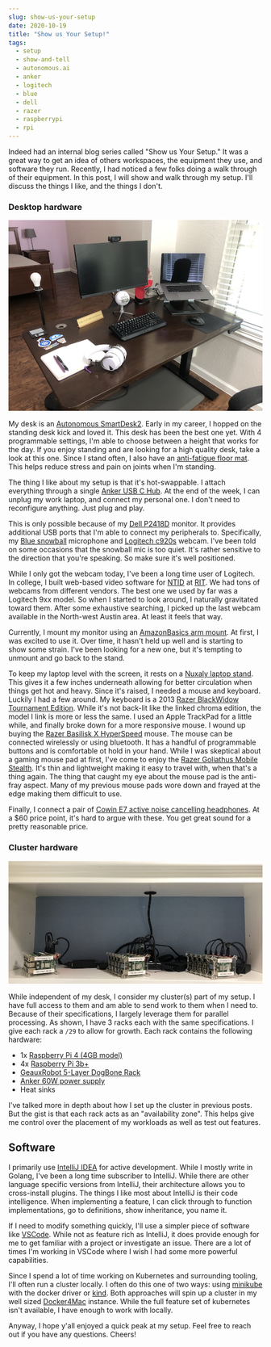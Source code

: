 ```yaml
---
slug: show-us-your-setup
date: 2020-10-19
title: "Show us Your Setup!"
tags:
  - setup
  - show-and-tell
  - autonomous.ai
  - anker
  - logitech
  - blue
  - dell
  - razer
  - raspberrypi
  - rpi
---
```



Indeed had an internal blog series called "Show us Your Setup."
It was a great way to get an idea of others workspaces, the equipment they use, and software they run.
Recently, I had noticed a few folks doing a walk through of their equipment.
In this post, I will show and walk through my setup.
I'll discuss the things I like, and the things I don't.

<!--more-->

### Desktop hardware

![desktop](/statics/img/2020-10-19-desktop.jpeg)

My desk is an [Autonomous SmartDesk2].
Early in my career, I hopped on the standing desk kick and loved it.
This desk has been the best one yet.
With 4 programmable settings, I'm able to choose between a height that works for the day.
If you enjoy standing and are looking for a high quality desk, take a look at this one.
Since I stand often, I also have an [anti-fatigue floor mat].
This helps reduce stress and pain on joints when I'm standing.

The thing I like about my setup is that it's hot-swappable.
I attach everything through a single [Anker USB C Hub].
At the end of the week, I can unplug my work laptop, and connect my personal one.
I don't need to reconfigure anything.
Just plug and play.

This is only possible because of my [Dell P2418D] monitor.
It provides additional USB ports that I'm able to connect my peripherals to.
Specifically, my [Blue snowball] microphone and [Logitech c920s] webcam.
I've been told on some occasions that the snowball mic is too quiet.
It's rather sensitive to the direction that you're speaking.
So make sure it's well positioned.

While I only got the webcam today, I've been a long time user of Logitech.
In college, I built web-based video software for [NTID] at [RIT].
We had tons of webcams from different vendors.
The best one we used by far was a Logitech 9xx model.
So when I started to look around, I naturally gravitated toward them.
After some exhaustive searching, I picked up the last webcam available in the North-west Austin area.
At least it feels that way.

Currently, I mount my monitor using an [AmazonBasics arm mount].
At first, I was excited to use it.
Over time, it hasn't held up well and is starting to show some strain.
I've been looking for a new one, but it's tempting to unmount and go back to the stand.

To keep my laptop level with the screen, it rests on a [Nuxaly laptop stand].
This gives it a few inches underneath allowing for better circulation when things get hot and heavy.
Since it's raised, I needed a mouse and keyboard.
Luckily I had a few around.
My keyboard is a 2013 [Razer BlackWidow Tournament Edition].
While it's not back-lit like the linked chroma edition, the model I link is more or less the same.
I used an Apple TrackPad for a little while, and finally broke down for a more responsive mouse.
I wound up buying the [Razer Basilisk X HyperSpeed] mouse.
The mouse can be connected wirelessly or using bluetooth.
It has a handful of programmable buttons and is comfortable ot hold in your hand.
While I was skeptical about a gaming mouse pad at first, I've come to enjoy the [Razer Goliathus Mobile Stealth].
It's thin and lightweight making it easy to travel with, when that's a thing again.
The thing that caught my eye about the mouse pad is the anti-fray aspect.
Many of my previous mouse pads wore down and frayed at the edge making them difficult to use.

Finally, I connect a pair of [Cowin E7 active noise cancelling headphones].
At a $60 price point, it's hard to argue with these.
You get great sound for a pretty reasonable price.

[Autonomous SmartDesk2]: https://www.autonomous.ai/standing-desks/smartdesk-2-home

[Anker USB C Hub]: https://www.amazon.com/gp/product/B07YZ48HCT
[Nuxaly laptop stand]: https://www.amazon.com/gp/product/B07P54RSPY
[anti-fatigue floor mat]: https://www.amazon.com/gp/product/B073BQKHPR

[AmazonBasics arm mount]: https://www.amazon.com/gp/product/B079YQQDT2
[Dell P2418D]: https://www.amazon.com/Dell-P2418D-23-8-16-Monitor/dp/B074MMR1V3 

[Razer BlackWidow Tournament Edition]: https://www.razer.com/gaming-keyboards/Razer-BlackWidow-Tournament-Edition-Chroma-V2/RZ03-02190700-R3M1
[Razer Basilisk X HyperSpeed]: https://www.razer.com/gaming-mice/Razer-Basilisk-X-HyperSpeed/RZ01-03150100-R3U1
[Razer Goliathus Mobile Stealth]: https://www.razer.com/gaming-mouse-mats/Razer-Goliathus-Mobile-Stealth-Edition/RZ02-01820500-R3M1

[Blue snowball]: https://www.bluemic.com/en-us/products/snowball/
[Logitech c920s]: https://www.logitech.com/en-us/products/webcams/c920s-pro-hd-webcam.960-001257.html
[Cowin E7 active noise cancelling headphones]: https://www.cowinaudio.com/collections/active-noise-cancelling-headphones/products/cowin-e7-noise-cancelling-headphone?variant=8261760221235

[NTID]: https://www.rit.edu/ntid/
[RIT]: https://www.rit.edu

### Cluster hardware

![clusters](/statics/img/2020-10-19-clusters.jpeg)

While independent of my desk, I consider my cluster(s) part of my setup.
I have full access to them and am able to send work to them when I need to.
Because of their specifications, I largely leverage them for parallel processing.
As shown, I have 3 racks each with the same specifications.
I give each rack a `/29` to allow for growth.
Each rack contains the following hardware:

- 1x [Raspberry Pi 4 (4GB model)]
- 4x [Raspberry Pi 3b+]
- [GeauxRobot 5-Layer DogBone Rack]
- [Anker 60W power supply]
- Heat sinks

I've talked more in depth about how I set up the cluster in previous posts.
But the gist is that each rack acts as an "availability zone".
This helps give me control over the placement of my workloads as well as test out features.

[Raspberry Pi 4 (4GB model)]: https://shop.pimoroni.com/products/raspberry-pi-4?variant=29157087445075
[Raspberry Pi 3b+]: https://shop.pimoroni.com/products/raspberry-pi-3-b-plus
[GeauxRobot 5-Layer DogBone Rack]: https://www.amazon.com/GeauxRobot-Raspberry-Model-5-layer-Enclosure/dp/B01D90TX1O
[Anker 60W power supply]: https://www.amazon.com/Anker-Charger-PowerPort-iPhone-Galaxy/dp/B00P936188

## Software

I primarily use [IntelliJ IDEA] for active development.
While I mostly write in Golang, I've been a long time subscriber to IntelliJ.
While there are other language specific versions from IntelliJ, their architecture allows you to cross-install plugins.
The things I like most about IntelliJ is their code intelligence.
When implementing a feature, I can click through to function implementations, go to definitions, show inheritance, you name it.

If I need to modify something quickly, I'll use a simpler piece of software like [VSCode].
While not as feature rich as IntelliJ, it does provide enough for me to get familiar with a project or investigate an issue.
There are a lot of times I'm working in VSCode where I wish I had some more powerful capabilities.

Since I spend a lot of time working on Kubernetes and surrounding tooling, I'll often run a cluster locally.
I often do this one of two ways: using [minikube] with the docker driver or [kind].
Both approaches will spin up a cluster in my well sized [Docker4Mac] instance.
While the full feature set of kubernetes isn't available, I have enough to work with locally.

[IntelliJ IDEA]: https://www.jetbrains.com/idea/
[VSCode]: https://code.visualstudio.com/
[minikube]: https://minikube.sigs.k8s.io/docs/
[kind]: https://kind.sigs.k8s.io/
[Docker4Mac]: https://docs.docker.com/docker-for-mac/

Anyway, I hope y'all enjoyed a quick peak at my setup.
Feel free to reach out if you have any questions.
Cheers!
